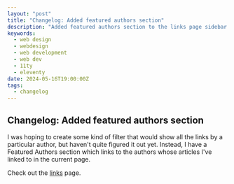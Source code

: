 ```yaml
---
layout: "post"
title: "Changelog: Added featured authors section"
description: "Added featured authors section to the links page sidebar."
keywords:
  - web design
  - webdesign
  - web development
  - web dev
  - 11ty
  - eleventy
date: 2024-05-16T19:00:00Z
tags:
  - changelog
---
```

## Changelog: Added featured authors section
I was hoping to create some kind of filter that would show all the links by a particular author, but haven't quite figured it out yet. Instead, I have a Featured Authors section which links to the authors whose articles I've linked to in the current page.

Check out the [links](/links/) page.
